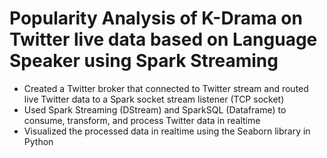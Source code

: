 # Popularity Analysis of K-Drama on Twitter live data based on Language Speaker using Spark Streaming
- Created a Twitter broker that connected to Twitter stream and routed live Twitter data to a Spark socket stream listener (TCP socket)
- Used Spark Streaming (DStream) and SparkSQL (Dataframe) to consume, transform, and process Twitter data in realtime
- Visualized the processed data in realtime using the Seaborn library in Python
